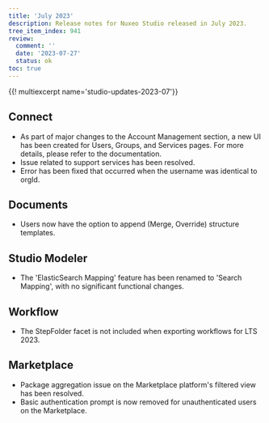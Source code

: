 ```yaml
---
title: 'July 2023'
description: Release notes for Nuxeo Studio released in July 2023.
tree_item_index: 941
review:
  comment: ''
  date: '2023-07-27'
  status: ok
toc: true
---
```


{{! multiexcerpt name='studio-updates-2023-07'}}





## Connect

- As part of major changes to the Account Management section, a new UI has been created for Users, Groups, and Services pages. For more details, please refer to the documentation.
- Issue related to support services has been resolved.
- Error has been fixed that occurred when the username was identical to orgId.

## Documents

- Users now have the option to append (Merge, Override) structure templates.

## Studio Modeler

- The 'ElasticSearch Mapping' feature has been renamed to 'Search Mapping', with no significant functional changes.

## Workflow

- The StepFolder facet is not included when exporting workflows for LTS 2023.

## Marketplace

- Package aggregation issue on the Marketplace platform's filtered view has been resolved.
- Basic authentication prompt is now removed for unauthenticated users on the Marketplace.
